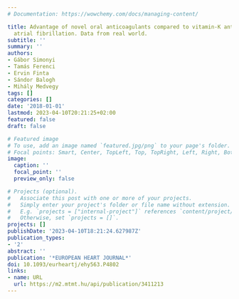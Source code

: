 ```yaml
---
# Documentation: https://wowchemy.com/docs/managing-content/

title: Advantage of novel oral anticoagulants compared to vitamin-K antagonist in
  atrial fibrillation. Data from real world.
subtitle: ''
summary: ''
authors:
- Gábor Simonyi
- Tamás Ferenci
- Ervin Finta
- Sándor Balogh
- Mihály Medvegy
tags: []
categories: []
date: '2018-01-01'
lastmod: 2023-04-10T20:21:25+02:00
featured: false
draft: false

# Featured image
# To use, add an image named `featured.jpg/png` to your page's folder.
# Focal points: Smart, Center, TopLeft, Top, TopRight, Left, Right, BottomLeft, Bottom, BottomRight.
image:
  caption: ''
  focal_point: ''
  preview_only: false

# Projects (optional).
#   Associate this post with one or more of your projects.
#   Simply enter your project's folder or file name without extension.
#   E.g. `projects = ["internal-project"]` references `content/project/deep-learning/index.md`.
#   Otherwise, set `projects = []`.
projects: []
publishDate: '2023-04-10T18:21:24.627987Z'
publication_types:
- '2'
abstract: ''
publication: '*EUROPEAN HEART JOURNAL*'
doi: 10.1093/eurheartj/ehy563.P4802
links:
- name: URL
  url: https://m2.mtmt.hu/api/publication/3411213
---
```

